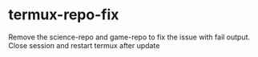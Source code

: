 # termux-repo-fix
Remove the science-repo and game-repo to fix the issue with fail output. Close session and restart termux after update
